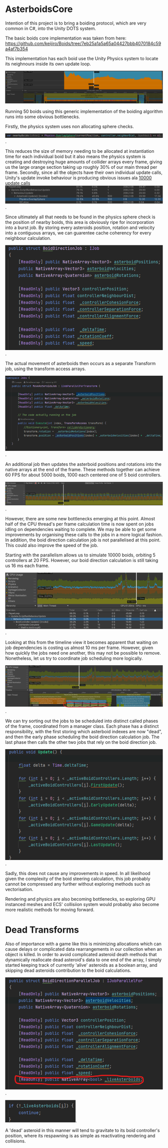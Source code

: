 # AsterboidsCore

Intention of this project is to bring a boiding protocol, which are very common in C#, into the Unity DOTS system. 

The basic boids core implementation was taken from here: https://github.com/keijiro/Boids/tree/7eb25a1a5a65a04427bbb4070184c59a4af7b354

This implementation has each boid use the Unity Physics system to locate its neighnours inside its own update loop. 

![alt text](https://github.com/Kyle-Sinclair/AsterboidsCore/blob/main/Assets/Screenshots/200%20Boids%20at%20low%20framerate.PNG?raw=true?)

Running 50 boids using this generic implementation of the boiding algorithm runs into some obvious bottlenecks.

Firstly, the physics system uses non allocating sphere checks. 

![alt text](https://github.com/Kyle-Sinclair/AsterboidsCore/blob/main/Assets/Screenshots/Non-alloc%20Physics%20check.png).

This reduces the size of memory needing to be allocated at instantiation time for each individual boid but it also means
the physics system is creating and destroying huge amounts of collider arrays every frame, giving us the large orange section taking up 
roughly 30% of our main thread per frame. Secondly, since all the objects have their own individual update calls, Unity's update invoke behaviour is producing 
obvious issues ala [10000 update calls](https://blog.unity.com/engine-platform/10000-update-calls)
![alt text](https://github.com/Kyle-Sinclair/AsterboidsCore/blob/main/Assets/Screenshots/Profiler-PhysicsAllocUpdateCost.png).

Since ultimately all that needs to be found in the physics sphere check is the position of nearby boids, this area is obviously ripe for
incorporation into a burst job. By storing every asteroids position, rotation and velocity into a contiguous arrays, we can guarentee cache coherency
for every neighbour calculation. 

![alt text](https://github.com/Kyle-Sinclair/AsterboidsCore/blob/main/Assets/Screenshots/BoidDirectionJob%20-%20pre%20parallel.png?raw=true).

The actual movement of asterboids then occurs as a separate Transform job, using the transform access arrays. 

![alt text](https://github.com/Kyle-Sinclair/AsterboidsCore/blob/main/Assets/Screenshots/MoveAsterboidJob.png?raw=true).

An additional job then updates the asterboid positions and rotations into the native arrays at the end of the frame.
These methods together can achieve 60 FPS for about 5000 boids, 1000 each centered one of 5 boid controllers. 

![alt text](https://github.com/Kyle-Sinclair/AsterboidsCore/blob/main/Assets/Screenshots/5000%20blobs%2060%20FPS.png).

However, there are some new bottlenecks emerging at this point. Almost half of the CPU thread's per frame calculation time is now
spent on jobs idling on dependencies waiting to complete. We may be able to get some improvements by organising these calls to the jobs in a more logical fashion. 
In addition, the boid direction calculation job is not parallelised at this point. This could also improve the speed of the job. 

Starting with the parallelism allows us to simulate 10000 boids, orbiting 5 controllers at 20 FPS. However, our boid direction calculation is still taking us 
16 ms each frame. 

![alt text](https://github.com/Kyle-Sinclair/AsterboidsCore/blob/main/Assets/Screenshots/10000%20boids%20at%2020%20FPS.png).

Looking at this from the timeline view it becomes apparent that waiting on job dependencies is costing us almost 10 ms per frame. However, given how
quickly the jobs need one another, this may not be possible to remove. Nonetheless, let us try to coordinate job scheduling more logically. 

![alt text](https://github.com/Kyle-Sinclair/AsterboidsCore/blob/main/Assets/Screenshots/10000%20boids%20timeline%20view.png).

We can try sorting out the jobs to be scheduled into distinct called phases of the frame, coordinated from a manager class.
Each phase has a distinct responsibility, with the first storing which asterboid indexes are now "dead", and then the early phase scheduling
the boid direction calculation job. The last phase then calls the other two jobs that rely on the boid direction job.

![alt text](https://github.com/Kyle-Sinclair/AsterboidsCore/blob/main/Assets/Screenshots/Logical%20boids.png).

Sadly, this does not cause any improvements in speed. In all likelihood given the complexity of the boid steering calculation, this job probably cannot be compressed
any further without exploring methods such as vectorisation. 

Rendering and physics are also becoming bottlenecks, so exploring GPU instanced meshes and ECS' collisiion system would probably also become more 
realistic methods for moving forward. 

# Dead Transforms

Also of importance with a game like this is minimizing allocations which can cause delays or complicated data rearrangements in our collection when an 
object is killed. In order to avoid complicated asteroid death methods that dynamically reallocate dead asteroid's data to one end of the array, I 
simply started keeping track of currently 'alive' asteroids as a boolean array, and skipping dead asteroids contribution to the boid calculations.

![alt text](https://github.com/Kyle-Sinclair/AsterboidsCore/blob/main/Assets/Screenshots/live%20asterboids%20array.png?raw=true).

![alt text](https://github.com/Kyle-Sinclair/AsterboidsCore/blob/main/Assets/Screenshots/live%20asterboids%20check.png?raw=true).

A 'dead' asteroid in this manner will tend to gravitate to its boid controller's position, where its respawning is as simple as reactivating rendering and 
collisions. 
